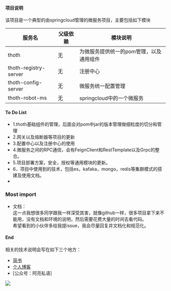 #### 项目说明
该项目是一个典型的由springcloud管理的微服务项目，主要包括如下模块

|服务名|父级依赖|模块说明|  
|--    |-------      |--      |
|thoth|无|为微服务提供统一的pom管理，以及通用组件|
|thoth-registry-server|无|注册中心|
|thoth-config-server| 无|微服务统一配置管理|
|thoth-robot-ms|无|springcloud中的一个微服务|


#### To Do List
* 1.thoth基础组件的管理，后面会对pom中jar的版本管理做细粒度的切分和管理
* 2.网关以及熔断器等项目的更新
* 3.配置中心以及注册中心的使用
* 4.微服务之间的RPC通信，会有FeignClient和RestTemplate以及Grpc的整合。
* 5.项目部署方案，安全，授权等通用模块的更新。
* 6、项目中使用到的技术，包括es，kafaka，mongo，redis等集群模式的搭建及使用文档。
* 


### Most import
*  文档：  
这一点我想很多同学跟我一样深受其害，就像github一样，很多项目拿下来不能用，没有文档和环境的说明，然后需要花费大量的时间去看代码。  
希望看到的小伙伴多给我提issue，我会尽量回复并文档化和规范化。


#### End
相关的技术说明会写在如下三个地方：  
* [简书](http://www.jianshu.com/u/13c5fab7db82)
* [个人博客](http://sunliangliang.com/)
* [公众号：阿亮私语]  
 


![](http://ovheeg7ro.bkt.clouddn.com/aLiangcode.jpg)



    
